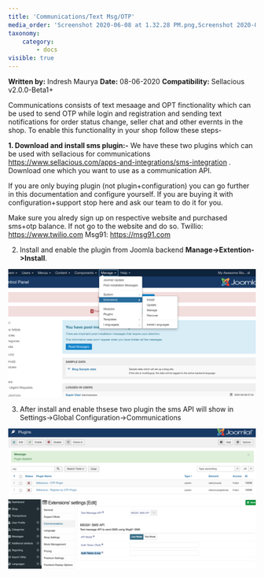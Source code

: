 ```yaml
---
title: 'Communications/Text Msg/OTP'
media_order: 'Screenshot 2020-06-08 at 1.32.28 PM.png,Screenshot 2020-06-08 at 5.29.23 PM.png,Screenshot 2020-06-08 at 5.48.47 PM.png'
taxonomy:
    category:
        - docs
visible: true
---
```


**Written by:** Indresh Maurya
**Date:** 08-06-2020
**Compatibility:** Sellacious v2.0.0-Beta1+

Communications consists of text mesaage and OPT finctionality which can be used to send OTP while login and registration and sending text notifications for order status change, seller chat and other evernts in the shop.
To enable this functionality in your shop follow these steps-

**1. Download and install sms plugin:-** We have these two plugins which can be used with sellacious for communications https://www.sellacious.com/apps-and-integrations/sms-integration . Download one which you want to use as a communication API.

If you are only buying plugin (not plugin+configuration) you can go further in this documentation and configure yourself. If you are buying it with configuration+support stop here and ask our team to do it for you.

Make sure you alredy sign up on respective website and purchased sms+otp balance. If not go to the website and do so. 
Twillio: https://www.twilio.com
Msg91: https://msg91.com

2. Install and enable the plugin from Joomla backend **Manage->Extention->Install**.

![](Screenshot%202020-06-08%20at%201.32.28%20PM.png)

3. After install and enable thsese two plugin the sms API will show in Settings->Global Configuration->Communications

![](Screenshot%202020-06-08%20at%205.29.23%20PM.png)
![](Screenshot%202020-06-08%20at%205.48.47%20PM.png)
